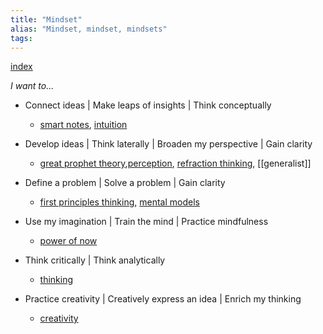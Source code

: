 ```yaml
---
title: "Mindset"
alias: "Mindset, mindset, mindsets"
tags: 
---
```


[index](/.md) 

_I want to..._


-   Connect ideas | Make leaps of insights | Think conceptually
	- [smart notes](smart-notes.md), [intuition](intuition.md) 
-   Develop ideas | Think laterally | Broaden my perspective | Gain clarity
	- [great prophet theory](great-prophet-theory.md),[perception](perception.md), [refraction thinking](refraction-thinking.md), [[generalist]]
-   Define a problem | Solve a problem | Gain clarity
	- [first principles thinking,](first-principles-thinking.md) [mental models](1-mental-models.md)

- Use my imagination | Train the mind | Practice mindfulness
	- [power of now](books/power-of-now.md) 
- Think critically | Think analytically
	- [thinking](1-thinking.md)
- Practice creativity | Creatively express an idea | Enrich my thinking
	- [creativity](creativity.md)
		